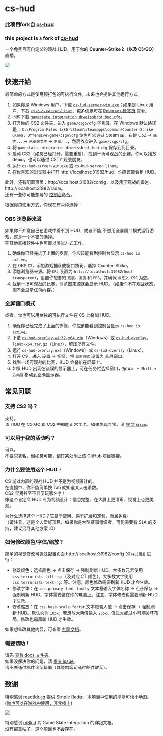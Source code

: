 # cs-hud
### 此项目fork自 [cs-hud](https://github.com/drweissbrot/cs-hud)
### this project is a fork of [cs-hud](https://github.com/drweissbrot/cs-hud)

一个免费且可自定义的观战 HUD，用于你的 **Counter-Strike 2（以及 CS:GO）** 直播。

![](assets/cs2-hud-screenshot-1080.png)

## 快速开始
最简单的方式是使用预打包的可执行文件，未来也会提供其他运行方式。  
<!-- TODO write, then link to more in-depth guides for running via yarn, docker -->

1. 如果你是 Windows 用户，下载 [`cs-hud-server-win.exe`](https://github.com/drweissbrot/cs-hud/releases/latest/download/cs-hud-server-win.exe)；如果是 Linux 用户，下载 [`cs-hud-server-linux`](https://github.com/drweissbrot/cs-hud/releases/latest/download/cs-hud-server-linux)。更多信息可在 [Releases 标签页](https://github.com/drweissbrot/cs-hud/releases/latest) 查看。
2. 同时下载 [`gamestate_integration_drweissbrot_hud.cfg`](https://github.com/drweissbrot/cs-hud/releases/latest/download/gamestate_integration_drweissbrot_hud.cfg)。
3. 打开你的 CS2 文件夹，进入 `game/csgo/cfg` 子目录。在 Windows 默认路径是：
```C:\Program Files (x86)\Steam\steamapps\common\Counter-Strike Global Offensive\game\csgo\cfg```
你也可以通过 Steam 库，右键 CS2 → `属性...` → `已安装文件` → `浏览...`，然后依次进入 `game/csgo/cfg`。
4. 将 `gamestate_integration_drweissbrot_hud.cfg` 保存到此目录。
5. 启动 CS2（如果已经打开，需要重启），找到一场可观战的比赛。你可以播放 demo，也可以通过 CSTV 观战朋友。
6. 运行 `cs-hud-server-win.exe` 或 `cs-hud-server-linux`。
7. 在你喜欢的浏览器中打开 http://localhost:31982/hud，你应该能看到 HUD。

此外，还有配置页面：http://localhost:31982/config，以及用于观战的雷达：http://localhost:31982/radar。  
还有一些你可能想用的 [控制台命令](docs/cvars.md)。

根据你的使用方式，你现在有两种选择：

### OBS 浏览器来源
如果你不介意自己在游戏中看不到 HUD，或者不能/不想用全屏窗口模式运行游戏，这是一个不错的选择。  
在其他直播软件中也可能以类似方式工作。

1. 确保你已经完成了上面的步骤，你应该能看到控制台显示 `cs-hud is active`。
2. 在 OBS 中，添加游戏捕获或窗口捕获，选择 Counter-Strike。
3. 添加浏览器来源。将 `URL` 设置为 `http://localhost:31982/hud?transparent`，设置你想要的 `宽度`、`高度` 和 `FPS`，并确保 `自定义 CSS` 为空。
4. 找到一场可观战的比赛，浏览器来源就会显示 HUD。（如果你不在观战状态，则不会显示任何内容。）

### 全屏窗口模式
或者，你也可以用单独的可执行文件在 CS 上叠加 HUD。

1. 确保你已经完成了上面的步骤，你应该能看到控制台显示 `cs-hud is active`。
2. 下载 [`cs-hud-overlay-win32-x64.zip`](https://github.com/drweissbrot/cs-hud/releases/latest/download/cs-hud-overlay-win32-x64.zip)（Windows）或 [`cs-hud-overlay-linux-x64.tar.gz`](https://github.com/drweissbrot/cs-hud/releases/latest/download/cs-hud-overlay-linux-x64.tar.gz)（Linux），解压所有文件。
3. 运行 `cs-hud-overlay.exe`（Windows）或 `cs-hud-overlay`（Linux）。
4. 打开 CS，进入 设置 → 视频，将 `显示模式` 设置为 全屏窗口。
5. 找到一场可观战的比赛，HUD 会叠加在屏幕上。
6. 如果 HUD 出现在错误的显示器上，可在任务栏选择窗口，按 `Win + Shift + 方向键` 移动到正确显示器。

## 常见问题

### 支持 CS2 吗？
支持。  
该 HUD 在 CS:GO 和 CS2 中都能正常工作。如果发现异常，请 [提交 issue](https://github.com/drweissbrot/cs-hud/issues)。

### 可以用于我的活动吗？
可以。  
不要求署名，但如果可能，请在某处附上该 GitHub 项目链接。

### 为什么要使用这个 HUD？
CS 游戏内置的观战 HUD 并不是为视频设计的。  
在直播中，你不能简单按 Tab 就知道某人击杀数。  
CS2 早期甚至不显示玩家名字！  
像这个自定义 HUD 专为视频设计：信息完整、在大屏上更清晰、视觉上也更美观。  

为什么选择这个 HUD？它易于使用、易于扩展和定制，而且免费。  
（请注意，这是个人爱好项目，如果你是大型赛事组织者，可能需要有 SLA 的支持，建议另寻其他方案 :D）

### 如何修改颜色/字体/缩放？
简单的视觉修改可通过配置页面 http://localhost:31982/config 的 `样式覆盖` 进行：

- 修改颜色：选择颜色 → 点击保存 → 强制刷新 HUD。大多数元素使用 `css.terrorists-fill-rgb`（及对应 CT 颜色），大多数文字使用 `css.terrorists-text-rgb` 等。注意，颜色修改需要刷新 HUD 才会生效。
- 修改字体：在 `css.primary-font-family` 文本框输入字体名称 → 点击保存 → 强制刷新 HUD。字体需安装在你的电脑上。注意，字体修改也需要刷新 HUD 才生效。
- 修改缩放：在 `css.base-scale-factor` 文本框输入值 → 点击保存 → 强制刷新 HUD。默认约为 `10px`，若想放大两倍输入 `20px`。值过大或过小可能破坏布局，修改也需刷新 HUD 才生效。

如果想修改其他内容，可查看 [主题文档](docs/theming.md)。

### 需要帮助！
请先 [查看 docs 文件夹](https://github.com/drweissbrot/cs-hud/tree/master/docs)。  
如果没解决你的问题，请 [提交 issue](https://github.com/drweissbrot/cs-hud/issues)。  
请不要通过邮件询问帮助（其他内容可通过邮件联系）。

## 致谢
特别感谢 [readtldr.gg](https://readtldr.gg) 提供 [Simple Radar](https://readtldr.gg/simpleradar)，本项目中使用的清晰可读小地图。  
([你也可以在游戏中使用，非常棒！](https://readtldr.gg/simpleradar))

![](assets/simpleradar.webp)

特别感谢 [u/Bkid](https://www.reddit.com/user/bkid) 对 Game State Integration 的详细文档。  
没有那篇帖子，这个项目也不会存在。

